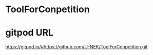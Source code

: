 # ToolForConpetition

# gitpod URL
  https://gitpod.io/#https://github.com/U-NEK/ToolForConpetition.git
